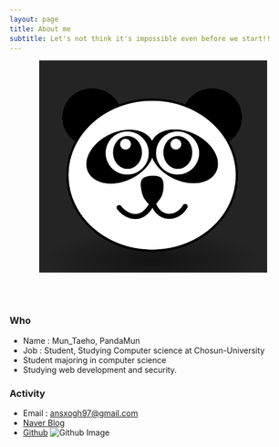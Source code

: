 ```yaml
---
layout: page
title: About me
subtitle: Let's not think it's impossible even before we start!!
---
```



<p align="center"><img src="/assets/img/panda-icon.png" width="400" alt="프로필 이미지"/></p>

<br><br>
### Who
- Name : Mun_Taeho, PandaMun
- Job : Student, Studying Computer science at Chosun-University
- Student majoring in computer science
- Studying web development and security.


### Activity
- Email : ansxogh97@gmail.com
- [Naver Blog](https://blog.naver.com/peter5539)
- [Github](https://github.com/pandamun) <img src="https://ghchart.rshah.org/PandaMun" alt="Github Image" style="max-width:100%">
